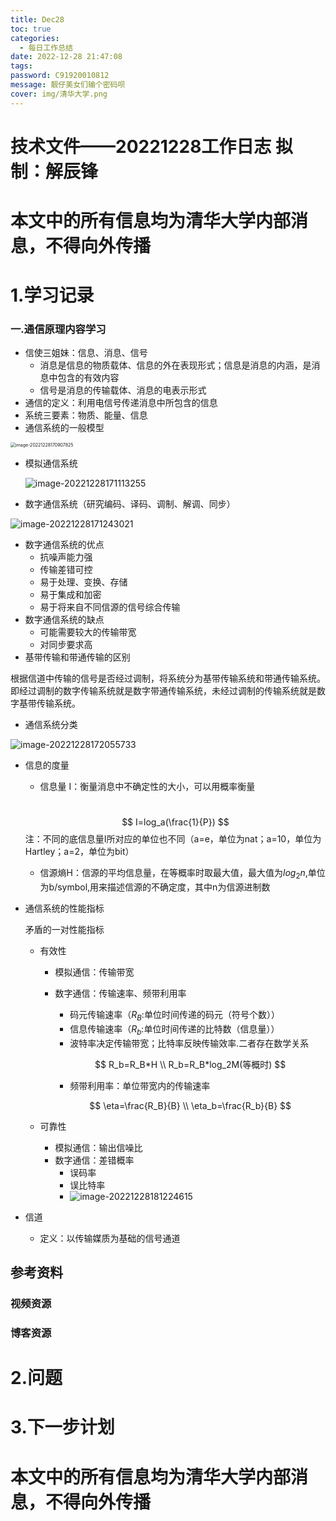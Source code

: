```yaml
---
title: Dec28
toc: true
categories:
  - 每日工作总结
date: 2022-12-28 21:47:08
tags:
password: C91920010812
message: 靓仔美女们输个密码呗
cover: img/清华大学.png
---
```


# 技术文件——20221228工作日志			拟制：解辰锋

# 本文中的所有信息均为清华大学内部消息，不得向外传播

# 1.学习记录

### 一.通信原理内容学习

+ 信使三姐妹：信息、消息、信号
  + 消息是信息的物质载体、信息的外在表现形式；信息是消息的内涵，是消息中包含的有效内容
  + 信号是消息的传输载体、消息的电表示形式
+ 通信的定义：利用电信号传递消息中所包含的信息
+ 系统三要素：物质、能量、信息
+ 通信系统的一般模型

<img src="Dec28/image-20221228170907825.png" alt="image-20221228170907825" style="zoom:50%;" />

+ 模拟通信系统

  ![image-20221228171113255](Dec28/image-20221228171113255.png)

+ 数字通信系统（研究编码、译码、调制、解调、同步）

![image-20221228171243021](Dec28/image-20221228171243021.png)

+ 数字通信系统的优点
  + 抗噪声能力强
  + 传输差错可控
  + 易于处理、变换、存储
  + 易于集成和加密
  + 易于将来自不同信源的信号综合传输
+ 数字通信系统的缺点
  + 可能需要较大的传输带宽
  + 对同步要求高
+ 基带传输和带通传输的区别

根据信道中传输的信号是否经过调制，将系统分为基带传输系统和带通传输系统。即经过调制的数字传输系统就是数字带通传输系统，未经过调制的传输系统就是数字基带传输系统。

+ 通信系统分类

![image-20221228172055733](Dec28/image-20221228172055733.png)

+ 信息的度量

  + 信息量 I：衡量消息中不确定性的大小，可以用概率衡量

  ​	
  $$
  I=log_a(\frac{1}{P})
  $$
  注：不同的底信息量I所对应的单位也不同（a=e，单位为nat；a=10，单位为Hartley；a=2，单位为bit）

  + 信源熵H：信源的平均信息量，在等概率时取最大值，最大值为$log_2n$,单位为b/symbol,用来描述信源的不确定度，其中n为信源进制数

+ 通信系统的性能指标

  矛盾的一对性能指标

  + 有效性

    + 模拟通信：传输带宽

    + 数字通信：传输速率、频带利用率

      + 码元传输速率（$R_B$:单位时间传递的码元（符号个数））
      + 信息传输速率（$R_b$:单位时间传递的比特数（信息量））
      + 波特率决定传输带宽；比特率反映传输效率.二者存在数学关系

      $$
      R_b=R_B*H
      \\
      R_b=R_B*log_2M(等概时)
      $$

      + 频带利用率：单位带宽内的传输速率

      $$
      \eta=\frac{R_B}{B}
      \\
      \eta_b=\frac{R_b}{B}
      $$

      

  + 可靠性

    + 模拟通信：输出信噪比
    + 数字通信：差错概率
      + 误码率
      + 误比特率
      + ![image-20221228181224615](Dec28/image-20221228181224615.png)

+ 信道

  + 定义：以传输媒质为基础的信号通道

### 





## 参考资料

### 视频资源

### 博客资源

### 

# 2.问题

# 3.下一步计划

# 本文中的所有信息均为清华大学内部消息，不得向外传播
